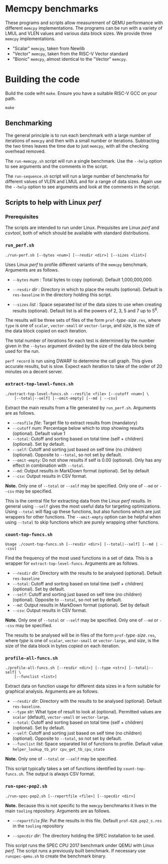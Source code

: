 # Memcpy benchmarks

These programs and scripts allow measurement of QEMU performance with
different `memcpy` implementations.  The programs can be run with a variety of
LMUL and VLEN values and various data block sizes.  We provide three `memcpy`
implementations.

- "Scalar" `memcpy`, taken from Newlib
- "Vector" `memcpy`, taken from the RISC-V Vector standard
- "Bionic" `memcpy`, almost identical to the "Vector" `memcpy`.

# Building the code

Build the code wiht `make`. Ensure you have a suitable RISC-V GCC on your
path.
```
make
```

## Benchmarking

The general principle is to run each benchmark with a large number of
iterations of `memcpy` and then with a small number or iterations.
Subtracting the two times leaves the time due to just `memcpy`, with all the
checking overhead removed.

The `run-memcpy.sh` script will run a single benchmark.  Use the `--help`
option to see arguments and the comments in the script.

The `run-sequence.sh` script will run a large number of benchmarks for
different values of VLEN and LMUL and for a range of data sizes.  Again use
the `--help` option to see arguments and look at the comments in the script.

## Scripts to help with Linux _perf_

### Prerequisites

The scripts are intended to run under Linux.  Prequisites are Linux _perf_ and
_csvtool_, both of which should be available with standard distributions.

### `run_perf.sh`

```
./run-perf.sh [--bytes <num>] [--resdir <dir>] [--sizes <list>]
```

Uses Linux _perf_ to profile different variants of the `memcpy` benchmark.
Arguments are as follows.

- `--bytes` _num_ : Total bytes to copy (optional).  Default 1,000,000,000.

- `--resdir` _dir_ : Directory in which to place the results (optional).
  Default is `res-baseline` in the directory holding this script.

- `--sizes` _list_ : Space separated list of the data sizes to use when
  creating results (optional).  Default list is all the powers of 2, 3, 5 and
  7 up to 5<sup>6</sup>.

The results will be three sets of files of the form
`prof-`_type_`-`_size_`.res`, where `type` is one of `scalar`, `vector-small`
or `vector-large`, and _size_, is the size of the data block copied on each
iteration.

The total number of iterations for each test is determined by the number given
in the `--bytes` argument divided by the size of the data block being used for
the run.

`perf record` is run using DWARF to determine the call graph.  This gives
accurate results, but is slow.  Expect each iteration to take of the order of
20 minutes on a decent server.

### `extract-top-level-funcs.sh`

```
./extract-top-level-funcs.sh --resfile <file> [--cutoff <num>] \
    [--total|--self] [--omit-empty] [--md | --csv]
```

Extract the main results from a file generated by `run_perf.sh`.  Arguments
are as follows.

- `--resfile` _file_: Target file to extract results from (mandatory)
- `--cutoff` _num_: Percentage below which to stop showing results
  (optional). Default value 1
- `--total`: Cutoff and sorting based on total time (self + children)
  (optional). Set by default.
- `--self`: Cutoff and sorting just based on self time (no children)
  (optional). Opposite to `--total`, so not set by default.
- `--omit-empty`: Do not show results if self is 0.00 (optional).  Only has
  any effect in combination with `--total`.
- `--md`: Output results in MarkDown format (optional). Set by default
- `--csv`: Output results in CSV format.

**Note.** Only one of `--total` or `--self` may be specified.  Only one of
`--md` or `--csv` may be specified.

This is the central file for extracting data from the Linux _perf_ results.
In general using `--self` gives the most useful data for targeting
optimizations. Using `--total` will flag up these functions, but also
functions which are just wrappers for other functions.  The `--omit-empty`
option can be helpful when using `--total` to skip functions which are purely
wrapping other functions.

### `count-top-funcs.sh`

```
Usage ./count-top-funcs.sh [--resdir <dir>] [--total|--self] [--md | --csv]
```

Find the frequency of the most used functions in a set of data.  This is a
wrapper for `extract-top-level-funcs`.  Arguments are as follows.

- `--resdir` _dir_: Directory with the results to be analysed (optional).
  Default `res-baseline`
- `--total`: Cutoff and sorting based on total time (self + children)
  (optional). Set by default.
- `--self`: Cutoff and sorting just based on self time (no children)
  (optional). Opposite to `--total`, so not set by default.
- `--md`: Output results in MarkDown format (optional). Set by default
- `--csv`: Output results in CSV format.

**Note.** Only one of `--total` or `--self` may be specified.  Only one of
`--md` or `--csv` may be specified.

The results to be analysed will be in files of the form
`prof-`_type_`-`_size_`.res`, where _type_ is one of `scalar`, `vector-small`
or `vector-large`, and _size_, is the size of the data block in bytes copied
on each iteration.

### `profile-all-funcs.sh`

```
./profile-all-funcs.sh [--resdir <dir>] [--type <str>] [--total|--self] \
    [--funclist <list>]
```

Extract data on function usage for different data sizes in a form suitable for
graphical analysis.  Arguments are as follows.

- `--resdir` _dir_: Directory with the results to be analysed (optional).
  Default `res-baseline`.
- `--type` _str_: What type of result to look at (optional).  Permitted values
  are `scalar` (default), `vector-small` or `vector-large`.
- `--total`: Cutoff and sorting based on total time (self + children)
  (optional). Set by default.
- `--self`: Cutoff and sorting just based on self time (no children)
  (optional). Opposite to `--total`, so not set by default.
- `--funclist` _list_: Space separated list of functions to profile. Default
  value `helper_lookup_tb_ptr cpu_get_tb_cpu_state`

**Note.** Only one of `--total` or `--self` may be specified.

This script typically takes a set of functions identified by
`count-top-funcs.sh`.  The output is always CSV format.

### `run-spec-pop2.sh`

```
./run-spec-pop2.sh [--reportfile <file>] [--specdir <dir>]
```

**Note.** Because this is not specific to the `memcpy` benchmarks it lives in
the main `tooling` repository.  Arguments are as follows.

- `--reportfile` _file_: Put the results in this file. Default
  `prof-628.pop2_s.res` in the `tooling` repository

- `--specdir` _dir_: The directory holding the SPEC installation to be used.

This script runs the SPEC CPU 2017 benchmark under QEMU with Linux _perf_.
The script runs a previously built benchmark.  If necessary use
`runspec-qemu.sh` to create the benchmark binary.
